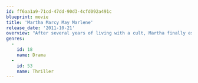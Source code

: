 ```yaml
---
id: ff6aa1a9-71cd-47dd-90d3-4cfd092a491c
blueprint: movie
title: 'Martha Marcy May Marlene'
release_date: '2011-10-21'
overview: "After several years of living with a cult, Martha finally escapes and calls her estranged sister, Lucy, for help. Martha finds herself at the quiet Connecticut home Lucy shares with her new husband, Ted, but the memories of what she experienced in the cult make peace hard to find. As flashbacks continue to torment her, Martha fails to shake a terrible sense of dread, especially in regard to the cult's manipulative leader."
genres:
  -
    id: 18
    name: Drama
  -
    id: 53
    name: Thriller
---
```

